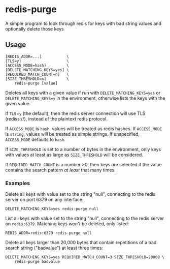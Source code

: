 # redis-purge

A simple program to look through redis for keys with bad string values and
optionally delete those keys

## Usage

    [REDIS_ADDR=...]           \
    [TLS=y]                    \
    [ACCESS_MODE=hash]         \
    [DELETE_MATCHING_KEYS=yes] \
    [REQUIRED_MATCH_COUNT=n]   \
    [SIZE_THRESHOLD=x]         \
    	redis-purge [value]

Deletes all keys with a given value if run with `DELETE_MATCHING_KEYS=yes`
or `DELETE_MATCHING_KEYS=y` in the environment, otherwise lists the keys with
the given value.

If `TLS`=`y` (the default), then the redis server connection will use TLS
(rediss://), instead of the plaintext redis protocol.

If `ACCESS_MODE` is `hash`, values will be treated as redis hashes. If `ACCESS_MODE`
is `string`, values will be treated as simple strings. If unspecified,
`ACCESS_MODE` defaults to `hash`.

If `SIZE_THRESHOLD` is set to a number of bytes in the environment, only keys
with values at least as large as `SIZE_THRESHOLD` will be considered.

If `REQUIRED_MATCH_COUNT` is a number >0, then keys are selected if the value
contains the search pattern _at least_ that many times.

### Examples

Delete all keys with value set to the string "null", connecting to the
redis server on port 6379 on any interface:

    DELETE_MATCHING_KEYS=yes redis-purge null


List all keys with value set to the string "null", connecting to the redis
server on `redis:6379`. Matching keys *won't* be deleted, only listed:

    REDIS_ADDR=redis:6379 redis-purge null

Delete all keys larger than 20,000 bytes that contain repetitions of a bad
search string ("badvalue") at least three times:

    DELETE_MATCHING_KEYS=yes REQUIRED_MATCH_COUNT=3 SIZE_THRESHOLD=20000 \
        redis-purge badvalue
